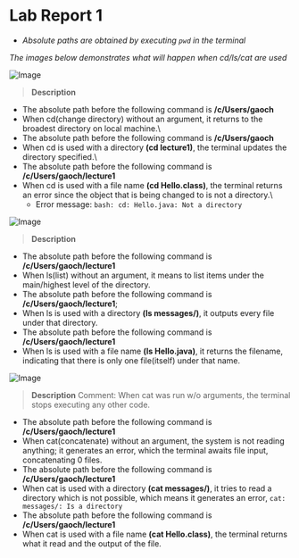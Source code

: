 # Lab Report 1
* *Absolute paths are obtained by executing `pwd` in the terminal*
  
*The images below demonstrates what will happen when cd/ls/cat are used*

![Image](https://rxwy.github.io/cse15l-lab-reports/labreport1/img/cd.png)
> **Description**

* The absolute path before the following command is **/c/Users/gaoch**
* When cd(change directory) without an argument, it returns to the broadest directory on local machine.\
* The absolute path before the following command is **/c/Users/gaoch**
* When cd is used with a directory **(cd lecture1)**, the terminal updates the directory specified.\
* The absolute path before the following command is **/c/Users/gaoch/lecture1**
* When cd is used with a file name **(cd Hello.class)**, the terminal returns an error since the object that is being changed to is not a directory.\
  * Error message: `bash: cd: Hello.java: Not a directory`


![Image](https://rxwy.github.io/cse15l-lab-reports/labreport1/img/ls.png)
> **Description**
* The absolute path before the following command is **/c/Users/gaoch/lecture1**
* When ls(list) without an argument, it means to list items under the main/highest level of the directory.
* The absolute path before the following command is **/c/Users/gaoch/lecture1**;
* When ls is used with a directory **(ls messages/)**, it outputs every file under that directory.
* The absolute path before the following command is **/c/Users/gaoch/lecture1**
* When ls is used with a file name **(ls Hello.java)**, it returns the filename, indicating that there is only one file(itself) under that name. 

![Image](https://rxwy.github.io/cse15l-lab-reports/labreport1/img/cat.png)
> **Description**
> Comment: When cat was run w/o arguments, the terminal stops executing any other code.
* The absolute path before the following command is **/c/Users/gaoch/lecture1**
* When cat(concatenate) without an argument, the system is not reading anything; it generates an error, which the terminal awaits file input, concatenating 0 files.
* The absolute path before the following command is **/c/Users/gaoch/lecture1**
* When cat is used with a directory **(cat messages/)**, it tries to read a directory which is not possible, which means it generates an error, `cat: messages/: Is a directory`
* The absolute path before the following command is **/c/Users/gaoch/lecture1**
* When cat is used with a file name **(cat Hello.class)**, the terminal returns what it read and the output of the file.
